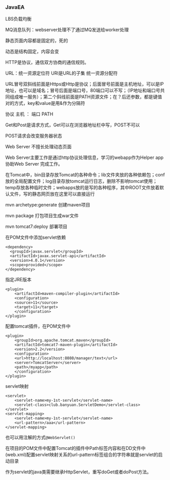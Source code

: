 ### JavaEA

LBS负载均衡

MQ消息队列：webserver处理不了通过MQ发送给worker处理

静态页面内容都是固定的，死的

动态是结构固定，内容会变

HTTP是协议，通信双方协商的通信规则。

URL：统一资源定位符
URI是URL的子集  统一资源分配符

URL冒号双斜线前面是Https或Http是协议；后面冒号前面是主机地址，可以是IP地址，也可以是域名；冒号后面是端口号，80端口可以不写；（IP地址和端口号共同组成唯一服务）；第二个斜线前面是PATH资源文件；在？后还参数，都是键值对的方式，key和value是用&作为分隔符

协议  主机   ：  端口  PATH

Get和Post是请求方式，Get可以在浏览器地址栏中写，POST不可以

POST请求会改变服务器状态

Web Server 不擅长处理动态页面

Web Server主要工作是通过http协议处理信息，学习的webapp作为Helper app 协助Web Server 完成工作。

在Tomcat中，bin目录存放Tomcat的各种命令；lib文件夹放的各种依赖包；conf放的全局配置文件；log目录存放tomcat运行日志，删除不影响tomcat使用；temp存放各种临时文件；webapps放的是写的各种程序，其中ROOT文件放着默认文件，写的静态网页放在这里可以直接运行

mvn archetype:generate 创建maven项目

mvn package  打包项目生成war文件

mvn tomcat7:deploy  部署项目

在POM文件中添加servlet依赖

```
<dependency>
  <groupId>javax.servlet</groupId>
  <artifactId>javax.servlet-api</artifactId>
  <version>4.0.1</version>
  <scope>provided</scope>
</dependency>
```
指定JRE版本

```
<plugin>
    <artifactId>maven-compiler-plugin</artifactId>
    <configuration>
	<source>11</source>
	<target>11</target>
    </configuration>
</plugin>
```
配置tomcat插件，在POM文件中

```
<plugin>
    <groupId>org.apache.tomcat.maven</groupId>
    <artifactId>tomcat7-maven-plugin</artifactId>
    <version>2.2</version>
    <configuration>
	<url>http://localhost:8080/manager/text</url>
	<server>TomcatServer</server>
	<path>/myapp</path>
    </configuration>
</plugin>
```

servlet映射

```
<servlet>
    <servlet-name>my-1st-servlet</servlet-name>
    <servlet-class>club.banyuan.ServletDemo</servlet-class>
</servlet>
<servlet-mapping>
    <servlet-name>my-1st-servlet</servlet-name>
    <url-pattern>/aaa</url-pattern>
</servlet-mapping>
```
也可以用注解的方式`@WebServlet()`

在项目的POM文件中配置Tomcat的插件中Path标签内容和在DD文件中(web.xml)配置servlet映射关系的url-pattern标签组合的字符串就是servlet的启动目录

作为servlet的java类需要继承HttpServlet，重写doGet或者doPost方法。